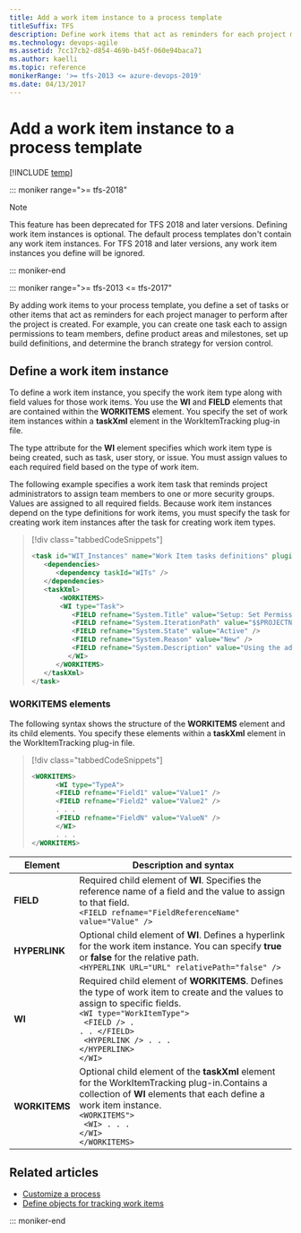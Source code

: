 ```yaml
---
title: Add a work item instance to a process template
titleSuffix: TFS
description: Define work items that act as reminders for each project manager to perform after a project is created in Team Foundation Server 
ms.technology: devops-agile
ms.assetid: 7cc17cb2-d854-469b-b45f-060e94baca71
ms.author: kaelli
ms.topic: reference
monikerRange: '>= tfs-2013 <= azure-devops-2019' 
ms.date: 04/13/2017
---
```



# Add a work item instance to a process template

[!INCLUDE [temp](../../includes/version-tfs-2013-2017.md)]

::: moniker range=">= tfs-2018"
> [!NOTE]  
> This feature has been deprecated for TFS 2018 and later
>  versions. Defining work item instances is optional. The default process templates don't 
>  contain any work item instances. For TFS 2018 and later versions, any work item 
>  instances you define will be ignored. 

::: moniker-end

::: moniker range=">= tfs-2013 <= tfs-2017"

By adding work items to your process template, you define a set of tasks or other items that act as reminders for each project manager to perform after the project is created. For example, you can create one task each to assign permissions to team members, define product areas and milestones, set up build definitions, and determine the branch strategy for version control.  
  
<a name="defining"></a> 
## Define a work item instance   
To define a work item instance, you specify the work item type along with field values for those work items. You use the **WI** and **FIELD** elements that are contained within the **WORKITEMS** element. You specify the set of work item instances within a **taskXml** element in the WorkItemTracking plug-in file.  
  
The type attribute for the **WI** element specifies which work item type is being created, such as task, user story, or issue. You must assign values to each required field based on the type of work item.  
  
The following example specifies a work item task that reminds project administrators to assign team members to one or more security groups. Values are assigned to all required fields. Because work item instances depend on the type definitions for work items, you must specify the task for creating work item instances after the task for creating work item types.  
  
> [!div class="tabbedCodeSnippets"]
> ```XML
> <task id="WIT_Instances" name="Work Item tasks definitions" plugin="Microsoft.ProjectCreationWizard.WorkItemTracking" completionMessage="Work item instances created">   
>    <dependencies>  
>       <dependency taskId="WITs" />  
>    </dependencies>  
>    <taskXml>  
>        <WORKITEMS>  
>        <WI type="Task">  
>           <FIELD refname="System.Title" value="Setup: Set Permissions" />  
>           <FIELD refname="System.IterationPath" value="$$PROJECTNAME$$\Iteration 0" />  
>           <FIELD refname="System.State" value="Active" />  
>           <FIELD refname="System.Reason" value="New" />  
>           <FIELD refname="System.Description" value="Using the admin UI in Visual Studio adds team members to one of the three groups: Project administrators, Contributors, or Readers." />  
>          </WI>  
>       </WORKITEMS>  
>    </taskXml>  
> </task>  
> ```  
  
  
<a name="elements"></a> 
### WORKITEMS elements
 The following syntax shows the structure of the **WORKITEMS** element and its child elements. You specify these elements within a **taskXml** element in the WorkItemTracking plug-in file.  
  
> [!div class="tabbedCodeSnippets"]
> ```XML
> <WORKITEMS>  
>       <WI type="TypeA">  
>       <FIELD refname="Field1" value="Value1" />  
>       <FIELD refname="Field2" value="Value2" />  
>       . . .  
>       <FIELD refname="FieldN" value="ValueN" />  
>       </WI>  
>       . . .  
> </WORKITEMS>  
> ```  
  
|Element| Description and syntax|  
|-------------|-----------------|  
|**FIELD**|Required child element of **WI**. Specifies the reference name of a field and the value to assign to that field.<br />`<FIELD refname="FieldReferenceName" value="Value" />`|  
|**HYPERLINK**|Optional child element of **WI**. Defines a hyperlink for the work item instance. You can specify **true** or **false** for the relative path.<br />`<HYPERLINK URL="URL" relativePath="false" />`|  
|**WI**|Required child element of **WORKITEMS**. Defines the type of work item to create and the values to assign to specific fields.<br/><code>&lt;WI type="WorkItemType"&gt; <br/>      &lt;FIELD /&gt;   . . . &lt;/FIELD&gt;<br/>      &lt;HYPERLINK /&gt;  . . . &lt;/HYPERLINK&gt;<br/>&lt;/WI&gt; </code> | 
|**WORKITEMS**|Optional child element of the **taskXml** element for the WorkItemTracking plug-in.Contains a collection of **WI** elements that each define a work item instance.<br/><code>&lt;WORKITEMS"&gt; <br/>      &lt;WI&gt;  . . . &lt;/WI&gt;<br/>&lt;/WORKITEMS&gt; </code> |
  

## Related articles 
-  [Customize a process](customize-process.md)   
-  [Define objects for tracking work items](define-objects-track-work-items-plug-in.md)


::: moniker-end